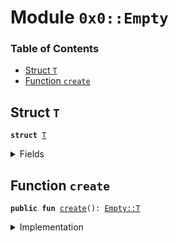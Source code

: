 
<a name="0x0_Empty"></a>

# Module `0x0::Empty`

### Table of Contents

-  [Struct `T`](#0x0_Empty_T)
-  [Function `create`](#0x0_Empty_create)



<a name="0x0_Empty_T"></a>

## Struct `T`



<pre><code><b>struct</b> <a href="#0x0_Empty_T">T</a>
</code></pre>



<details>
<summary>Fields</summary>


<dl>
<dt>

<code>dummy_field: bool</code>
</dt>
<dd>

</dd>
</dl>


</details>

<a name="0x0_Empty_create"></a>

## Function `create`



<pre><code><b>public</b> <b>fun</b> <a href="#0x0_Empty_create">create</a>(): <a href="#0x0_Empty_T">Empty::T</a>
</code></pre>



<details>
<summary>Implementation</summary>


<pre><code><b>public</b> <b>fun</b> <a href="#0x0_Empty_create">create</a>(): <a href="#0x0_Empty_T">T</a> {
    <a href="#0x0_Empty_T">T</a> { }
}
</code></pre>



</details>
